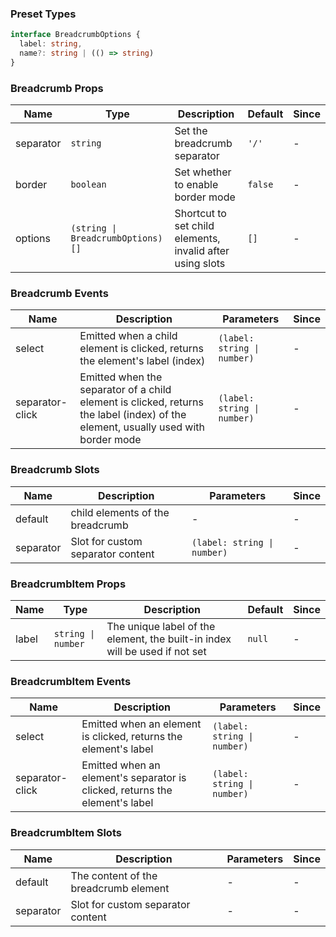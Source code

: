 ### Preset Types

```ts
interface BreadcrumbOptions {
  label: string,
  name?: string | (() => string)
}
```

### Breadcrumb Props

| Name      | Type                              | Description                                               | Default | Since |
| --------- | --------------------------------- | --------------------------------------------------------- | ------- | ----- |
| separator | `string`                          | Set the breadcrumb separator                              | `'/'`   | -     |
| border    | `boolean`                         | Set whether to enable border mode                         | `false` | -     |
| options   | `(string \| BreadcrumbOptions)[]` | Shortcut to set child elements, invalid after using slots | `[]`    | -     |

### Breadcrumb Events

| Name            | Description                                                                                                                       | Parameters                  | Since |
| --------------- | --------------------------------------------------------------------------------------------------------------------------------- | --------------------------- | ----- |
| select          | Emitted when a child element is clicked, returns the element's label (index)                                                      | `(label: string \| number)` | -     |
| separator-click | Emitted when the separator of a child element is clicked, returns the label (index) of the element, usually used with border mode | `(label: string \| number)` | -     |

### Breadcrumb Slots

| Name      | Description                       | Parameters                  | Since |
| --------- | --------------------------------- | --------------------------- | ----- |
| default   | child elements of the breadcrumb  | -                           | -     |
| separator | Slot for custom separator content | `(label: string \| number)` | -     |

### BreadcrumbItem Props

| Name  | Type               | Description                                                                 | Default | Since |
| ----- | ------------------ | --------------------------------------------------------------------------- | ------- | ----- |
| label | `string \| number` | The unique label of the element, the built-in index will be used if not set | `null`  | -     |

### BreadcrumbItem Events

| Name            | Description                                                                 | Parameters                  | Since |
| --------------- | --------------------------------------------------------------------------- | --------------------------- | ----- |
| select          | Emitted when an element is clicked, returns the element's label             | `(label: string \| number)` | -     |
| separator-click | Emitted when an element's separator is clicked, returns the element's label | `(label: string \| number)` | -     |

### BreadcrumbItem Slots

| Name      | Description                           | Parameters | Since |
| --------- | ------------------------------------- | ---------- | ----- |
| default   | The content of the breadcrumb element | -          | -     |
| separator | Slot for custom separator content     | -          | -     |
